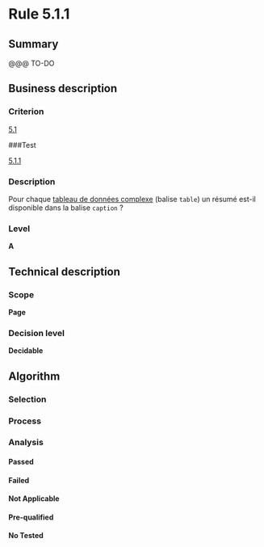# Rule 5.1.1

## Summary

@@@ TO-DO

## Business description

### Criterion

[5.1](http://references.modernisation.gouv.fr/referentiel-technique-0#crit-5-1)

###Test

[5.1.1](http://references.modernisation.gouv.fr/referentiel-technique-0#test-5-1-1)

### Description

Pour chaque <a href="http://references.modernisation.gouv.fr/sites/default/files/RGAA3_RC2-1/glossaire.htm#mTabDonneeC">tableau de donn&eacute;es complexe</a> (balise `table`) un r&eacute;sum&eacute; est-il disponible dans la balise `caption` ?

### Level

**A**

## Technical description

### Scope

**Page**

### Decision level

**Decidable**

## Algorithm

### Selection

### Process

### Analysis

#### Passed

#### Failed

#### Not Applicable

#### Pre-qualified

#### No Tested 






